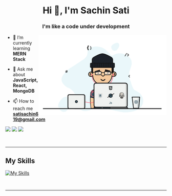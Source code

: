 
<h1 align="center">Hi 👋, I'm Sachin Sati</h1>
<h3 align="center">I'm like a code under development</h3>
<img align="right" alt="Coding" width="400" src="https://raw.githubusercontent.com/kvssankar/kvssankar/main/programmer.gif">

- 🌱 I’m currently learning **MERN Stack**

- 💬 Ask me about **JavaScript, React, MongoDB**

- 📫 How to reach me **satisachin619@gmail.com**

<div>
  
[![](https://skillicons.dev/icons?i=linkedin)](https://www.linkedin.com/in/sachin-sati/)
[![](https://skillicons.dev/icons?i=github)](https://github.com/Sachin-Sati)
[![](https://skillicons.dev/icons?i=twitter)](https:/twitter.com/SachinSatiX/)

</div>

<br>

---

## My Skills
[![My Skills](https://skillicons.dev/icons?i=js,java,c,eclipse,html,css,bootstrap,react,express,nodejs,mongodb,mysql,gcp,aws,docker,git,npm,postman,vite,vscode)](https://skillicons.dev)

<br>

---
